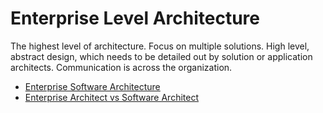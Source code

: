 # Enterprise Level Architecture

The highest level of architecture. Focus on multiple solutions. High level, abstract design, which needs to be detailed out by solution or application architects. Communication is across the organization.
- [Enterprise Software Architecture](https://medium.com/@hsienwei/enterprise-software-architecture-957288829daa)
- [Enterprise Architect vs Software Architect](https://www.linkedin.com/pulse/enterprise-architect-vs-software-who-you-luigi-saggese/)
